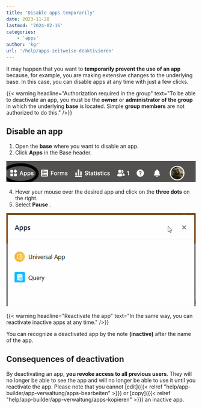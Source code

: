 ```yaml
---
title: 'Disable apps temporarily'
date: 2023-11-28
lastmod: '2024-02-16'
categories:
    - 'apps'
author: 'kgr'
url: '/help/apps-zeitweise-deaktivieren'
---
```


It may happen that you want to **temporarily prevent the use of an app** because, for example, you are making extensive changes to the underlying base. In this case, you can disable apps at any time with just a few clicks.

{{< warning  headline="Authorization required in the group"  text="To be able to deactivate an app, you must be the **owner** or **administrator of the group** in which the underlying **base** is located. Simple **group members** are not authorized to do this." />}}

## Disable an app

1. Open the **base** where you want to disable an app.
2. Click **Apps** in the Base header.

![Click Apps in the Base header](images/click-apps-in-the-base-header.jpg)

4. Hover your mouse over the desired app and click on the **three dots** on the right.
5. Select **Pause** .

![Temporarily suspend and reactivate apps](images/Suspend-and-activate-apps.gif)

{{< warning  headline="Reactivate the app"  text="In the same way, you can reactivate inactive apps at any time." />}}

You can recognize a deactivated app by the note **(inactive)** after the name of the app.

## Consequences of deactivation

By deactivating an app, **you revoke access to all previous users**. They will no longer be able to see the app and will no longer be able to use it until you reactivate the app. Please note that you cannot [edit]({{< relref "help/app-builder/app-verwaltung/apps-bearbeiten" >}}) or [copy]({{< relref "help/app-builder/app-verwaltung/apps-kopieren" >}}) an inactive app.
